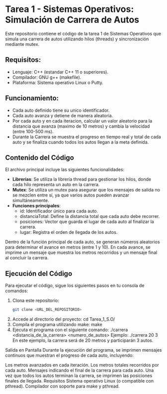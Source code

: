 # Tarea 1 - Sistemas Operativos: Simulación de Carrera de Autos

Este repositorio contiene el código de la tarea 1 de Sistemas Operativos que simula una carrera de autos utilizando hilos (threads) y sincronización mediante mutex.

## Requisitos:
- Lenguaje: C++ (estandar C++ 11 o superiores).
- Compilador: GNU g++ (makefile).
- Plataforma: Sistema operativo Linux o Putty.

## Funcionamiento:
- Cada auto definido tiene su unico identificador.
- Cada auto avanza y detiene de manera aleatoria.
- Por cada auto y en cada iteracion, calcular un valor aleatorio para la distancia que
avanza (maximo de 10 metros) y cambia la velocidad (entre 100-500 ms).
- Durante la Carrera se muestra el progreso en tiempo real y total de cada auto y se finaliza cuando todos los autos llegan a la meta definida.

## Contenido del Código

El archivo principal incluye las siguientes funcionalidades:

- **Librerías**: Se utiliza la librería thread para gestionar los hilos, donde cada hilo representa un auto en la carrera.
- **Mutex**: Se utiliza un mutex para asegurar que los mensajes de salida no se mezclen entre sí, ya que varios autos pueden avanzar simultáneamente.
- **Funciones principales**:
  - id: Identificador único para cada auto.
  - distanciaTotal: Define la distancia total que cada auto debe recorrer.
  - posiciones: Vector que guarda el lugar de cada auto al finalizar la carrera.
  - lugar: Registra el orden de llegada de los autos.

Dentro de la función principal de cada auto, se generan números aleatorios para determinar el avance en metros (entre 1 y 10). En cada avance, se imprime un mensaje que muestra los metros recorridos y un mensaje final al concluir la carrera.

## Ejecución del Código

Para ejecutar el código, sigue los siguientes pasos en tu consola de comandos:

1. Clona este repositorio:
   ```bash
   git clone <URL_DEL_REPOSITORIO>
2. Accede al directorio del proyecto:
   cd Tarea_1_S.O/
3. Compila el programa utilizando make:
   make
4. Ejecuta el programa con el siguiente comando:
   ./carrera <distancia_de_la_carrera> <numero_de_autos>
Ejemplo:
./carrera 20 3
En este ejemplo, la carrera será de 20 metros y participarán 3 autos.

Salida en Pantalla
Durante la ejecución del programa, se imprimen mensajes continuos que muestran el progreso de cada auto, incluyendo:

Los metros avanzados en cada iteración.
Los metros totales recorridos por cada auto.
Mensajes indicando el final de la carrera para cada auto.
Una vez que todos los autos terminan la carrera, se imprimen las posiciones finales de llegada.
Requisitos
Sistema operativo Linux (o compatible con pthread).
Compilador con soporte para make y pthread.
